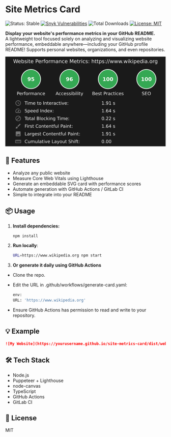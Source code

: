 # Site Metrics Card
<!--
![WIP](https://img.shields.io/badge/status-WIP-orange?style=flat-square)
-->
![Status: Stable](https://img.shields.io/badge/status-stable-brightgreen?style=flat-square)
[![Snyk Vulnerabilities](https://snyk.io/test/github/aelmizeb/site-metrics-card/badge.svg)](https://snyk.io/test/github/aelmizeb/site-metrics-card)
![Total Downloads](https://img.shields.io/github/downloads/aelmizeb/site-metrics-card/total)
[![License: MIT](https://img.shields.io/badge/License-MIT-yellow.svg)](LICENSE)

**Display your website's performance metrics in your GitHub README.**  
A lightweight tool focused solely on analyzing and visualizing website performance, embeddable anywhere—including your GitHub profile README! Supports personal websites, organizations, and even repositories.

![Website Metrics Card](./dist/website-metrics.svg)

## 🚀 Features

- Analyze any public website
- Measure Core Web Vitals using Lighthouse
- Generate an embeddable SVG card with performance scores
- Automate generation with GitHub Actions / GitLab CI
- Simple to integrate into your README

## 📦 Usage

1. **Install dependencies:**

   ```bash
   npm install
   ```

2. **Run locally**:
   ```bash
   URL=https://www.wikipedia.org npm start
   ```

3. **Or generate it daily using GitHub Actions**

- Clone the repo.
- Edit the URL in .github/workflows/generate-card.yaml:

   ```bash
  env:
  URL: 'https://www.wikipedia.org'
   ```
- Ensure GitHub Actions has permission to read and write to your repository.

## 💡 Example

```md
![My Website](https://yourusername.github.io/site-metrics-card/dist/website-metrics.svg)
```

## 🛠️ Tech Stack

- Node.js
- Puppeteer + Lighthouse
- node-canvas
- TypeScript
- GitHub Actions
- GitLab CI

## 📄 License
MIT
